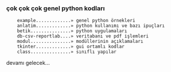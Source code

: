 
### çok çok çok genel python kodları


        example.............» genel python örnekleri
        anlatim.............» python kullanımı ve bazı ipuçları
        betik...............» python uygulamaları
        db-csv-reportlab....» veritabanı ve pdf işlemleri
        modul...............» modüllerinin açıklamaları
        tkinter.............» gui ortamlı kodlar
        class...............» sınıflı yapılar


devamı gelecek...


